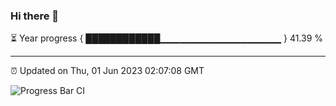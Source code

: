 ### Hi there 👋

⏳ Year progress { ████████████▁▁▁▁▁▁▁▁▁▁▁▁▁▁▁▁▁▁ } 41.39 %

---

⏰ Updated on Thu, 01 Jun 2023 02:07:08 GMT

![Progress Bar CI](https://github.com/ZhaoGui/ZhaoGui/workflows/Progress%20Bar%20CI/badge.svg)
